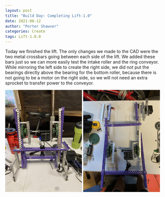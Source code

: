 ```yaml
---
layout: post
title: "Build Day: Completing Lift-1.0"
date: 2021-06-12
author: "Porter Shawver"
categories: Create
tags: Lift-1.0.0
---
```

Today we finished the lift. The only changes we made to the CAD were the two metal crossbars going between each side of the lift. We added these bars just so we can more easily test the intake roller and the ring conveyor. While mirroring the left side to create the right side, we did not put the bearings directly above the bearing for the bottom roller, because there is not going to be a motor on the right side, so we will not need an extra sprocket to transfer power to the conveyor.

<img class="responsive-img" width="49%" src="/assets/pics/building/robot-1/lift-1.0.0-completed.jpg">
<img class="responsive-img" width="49%" src="/assets/pics/building/robot-1/lift-1.0.0-completed-extended.jpg">